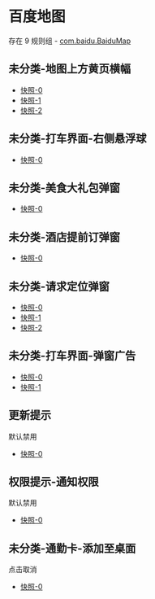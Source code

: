 # 百度地图

存在 9 规则组 - [com.baidu.BaiduMap](/src/apps/com.baidu.BaiduMap.ts)

## 未分类-地图上方黄页横幅

- [快照-0](https://i.gkd.li/i/12642301)
- [快照-1](https://i.gkd.li/i/12801465)
- [快照-2](https://i.gkd.li/i/12909281)

## 未分类-打车界面-右侧悬浮球

- [快照-0](https://i.gkd.li/i/12642307)

## 未分类-美食大礼包弹窗

- [快照-0](https://i.gkd.li/i/12642310)

## 未分类-酒店提前订弹窗

- [快照-0](https://i.gkd.li/i/12642319)

## 未分类-请求定位弹窗

- [快照-0](https://i.gkd.li/i/12660884)
- [快照-1](https://i.gkd.li/i/12660883)
- [快照-2](https://i.gkd.li/i/12909299)

## 未分类-打车界面-弹窗广告

- [快照-0](https://i.gkd.li/i/12909300)
- [快照-1](https://i.gkd.li/i/12930699)

## 更新提示

默认禁用

- [快照-0](https://i.gkd.li/i/12909385)

## 权限提示-通知权限

默认禁用

- [快照-0](https://i.gkd.li/i/13258995)

## 未分类-通勤卡-添加至桌面

点击取消

- [快照-0](https://i.gkd.li/i/13439258)
